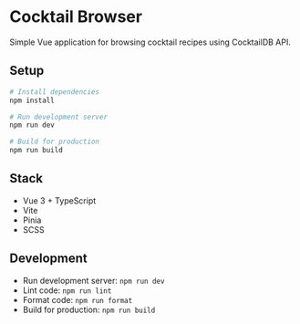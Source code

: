 # Cocktail Browser

Simple Vue application for browsing cocktail recipes using CocktailDB API.

## Setup

```bash
# Install dependencies
npm install

# Run development server
npm run dev

# Build for production
npm run build
```

## Stack

- Vue 3 + TypeScript
- Vite
- Pinia
- SCSS

## Development

- Run development server: `npm run dev`
- Lint code: `npm run lint`
- Format code: `npm run format`
- Build for production: `npm run build`

